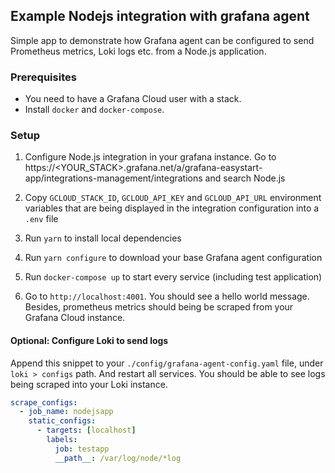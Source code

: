 ## Example Nodejs integration with grafana agent

Simple app to demonstrate how Grafana agent can be configured to send Prometheus metrics, Loki logs
etc. from a Node.js application.

### Prerequisites

- You need to have a Grafana Cloud user with a stack.
- Install `docker` and `docker-compose`.

### Setup

1. Configure Node.js integration in your grafana instance.
   Go to https://<YOUR_STACK>.grafana.net/a/grafana-easystart-app/integrations-management/integrations
   and search Node.js

2. Copy `GCLOUD_STACK_ID`, `GCLOUD_API_KEY` and `GCLOUD_API_URL` environment variables that are
   being displayed in the integration configuration into a `.env` file

3. Run `yarn` to install local dependencies

4. Run `yarn configure` to download your base Grafana agent configuration

5. Run `docker-compose up` to start every service (including test application)

6. Go to `http://localhost:4001`. You should see a hello world message. Besides, prometheus metrics
   should being be scraped from your Grafana Cloud instance.

#### Optional: Configure Loki to send logs

Append this snippet to your `./config/grafana-agent-config.yaml` file, under `loki > configs` path. And
restart all services. You should be able to see logs being scraped into your Loki instance.

```yaml
scrape_configs:
  - job_name: nodejsapp
    static_configs:
      - targets: [localhost]
        labels:
          job: testapp
          __path__: /var/log/node/*log
```
